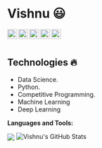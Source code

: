  # Vishnu :smiley:


  
  
  <img align="left" alt="Vishnu's Linkdein" width="22px" src="https://cdn.jsdelivr.net/npm/simple-icons@v3/icons/linkedin.svg" />

  <img align="left" alt="Vishnu's Github" width="22px" src="https://cdn.jsdelivr.net/npm/simple-icons@v3/icons/github.svg" />

  <img align="left" alt="Vishnu's Instagram" width="22px" src="https://cdn.jsdelivr.net/npm/simple-icons@v3/icons/instagram.svg" />

  <img align="left" alt="Vishnu's Facebook" width="22px" src="https://cdn.jsdelivr.net/npm/simple-icons@v3/icons/facebook.svg" />

  <img align="left" alt="Vishnu's Medium" width="22px" src="https://cdn.jsdelivr.net/npm/simple-icons@v3/icons/medium.svg" />


<br/>
<br/>



## Technologies :fire:
- Data Science.
- Python.
- Competitive Programming.
- Machine Learning
- Deep Learning

**Languages and Tools:**  

<img align="center" src="https://github-readme-stats.vercel.app/api/top-langs/?username=Vichu143&theme=radical&hide=glsl,python" />
<img src="https://github-readme-stats.vercel.app/api?username=Vichu143&&show_icons=true&theme=radical&line_height=27&v=5" alt="Vishnu's GitHub Stats" />
